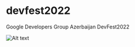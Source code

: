 # devfest2022
Google Developers Group Azerbaijan DevFest2022


![Alt text](/../<master>/screenshots/jemeter.png?raw=true "Apache JMeter")

